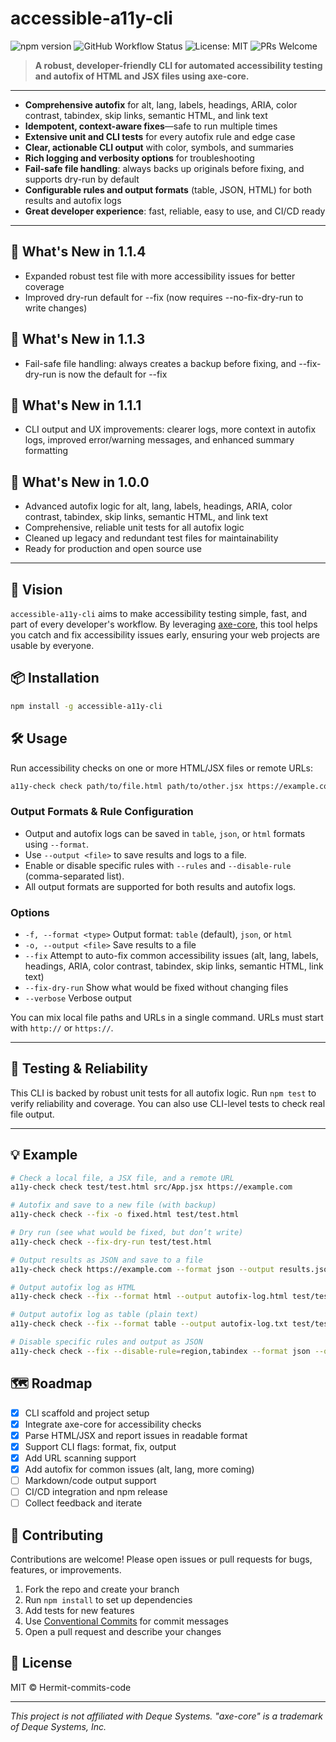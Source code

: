 # accessible-a11y-cli

![npm version](https://img.shields.io/npm/v/accessible-a11y-cli?style=flat-square)
![GitHub Workflow Status](https://img.shields.io/github/actions/workflow/status/Hermit-commits-code/accessible-a11y-cli/ci.yml?branch=main&style=flat-square)
![License: MIT](https://img.shields.io/badge/License-MIT-yellow.svg?style=flat-square)
![PRs Welcome](https://img.shields.io/badge/PRs-welcome-brightgreen.svg?style=flat-square)

> **A robust, developer-friendly CLI for automated accessibility testing and autofix of HTML and JSX files using axe-core.**

---

- **Comprehensive autofix** for alt, lang, labels, headings, ARIA, color contrast, tabindex, skip links, semantic HTML, and link text
- **Idempotent, context-aware fixes**—safe to run multiple times
- **Extensive unit and CLI tests** for every autofix rule and edge case
- **Clear, actionable CLI output** with color, symbols, and summaries
- **Rich logging and verbosity options** for troubleshooting
- **Fail-safe file handling**: always backs up originals before fixing, and supports dry-run by default
- **Configurable rules and output formats** (table, JSON, HTML) for both results and autofix logs
- **Great developer experience**: fast, reliable, easy to use, and CI/CD ready

---

## 🚀 What's New in 1.1.4

- Expanded robust test file with more accessibility issues for better coverage
- Improved dry-run default for --fix (now requires --no-fix-dry-run to write changes)

## 🚀 What's New in 1.1.3

- Fail-safe file handling: always creates a backup before fixing, and --fix-dry-run is now the default for --fix

## 🚀 What's New in 1.1.1

- CLI output and UX improvements: clearer logs, more context in autofix logs, improved error/warning messages, and enhanced summary formatting

## 🚀 What's New in 1.0.0

- Advanced autofix logic for alt, lang, labels, headings, ARIA, color contrast, tabindex, skip links, semantic HTML, and link text
- Comprehensive, reliable unit tests for all autofix logic
- Cleaned up legacy and redundant test files for maintainability
- Ready for production and open source use

---

## 🚀 Vision

`accessible-a11y-cli` aims to make accessibility testing simple, fast, and part of every developer's workflow. By leveraging [axe-core](https://github.com/dequelabs/axe-core), this tool helps you catch and fix accessibility issues early, ensuring your web projects are usable by everyone.

## 📦 Installation

```bash
npm install -g accessible-a11y-cli
```

## 🛠️ Usage

Run accessibility checks on one or more HTML/JSX files or remote URLs:

```bash
a11y-check check path/to/file.html path/to/other.jsx https://example.com
```

### Output Formats & Rule Configuration

- Output and autofix logs can be saved in `table`, `json`, or `html` formats using `--format`.
- Use `--output <file>` to save results and logs to a file.
- Enable or disable specific rules with `--rules` and `--disable-rule` (comma-separated list).
- All output formats are supported for both results and autofix logs.

### Options

- `-f, --format <type>` Output format: `table` (default), `json`, or `html`
- `-o, --output <file>` Save results to a file
- `--fix` Attempt to auto-fix common accessibility issues (alt, lang, labels, headings, ARIA, color contrast, tabindex, skip links, semantic HTML, link text)
- `--fix-dry-run` Show what would be fixed without changing files
- `--verbose` Verbose output

You can mix local file paths and URLs in a single command. URLs must start with `http://` or `https://`.

---

## 🧪 Testing & Reliability

This CLI is backed by robust unit tests for all autofix logic. Run `npm test` to verify reliability and coverage. You can also use CLI-level tests to check real file output.

---

## 💡 Example

```bash
# Check a local file, a JSX file, and a remote URL
a11y-check check test/test.html src/App.jsx https://example.com

# Autofix and save to a new file (with backup)
a11y-check check --fix -o fixed.html test/test.html

# Dry run (see what would be fixed, but don’t write)
a11y-check check --fix-dry-run test/test.html

# Output results as JSON and save to a file
a11y-check check https://example.com --format json --output results.json

# Output autofix log as HTML
a11y-check check --fix --format html --output autofix-log.html test/test.html

# Output autofix log as table (plain text)
a11y-check check --fix --format table --output autofix-log.txt test/test.html

# Disable specific rules and output as JSON
a11y-check check --fix --disable-rule=region,tabindex --format json --output autofix-log.json test/test.html
```

## 🗺️ Roadmap

- [x] CLI scaffold and project setup
- [x] Integrate axe-core for accessibility checks
- [x] Parse HTML/JSX and report issues in readable format
- [x] Support CLI flags: format, fix, output
- [x] Add URL scanning support
- [x] Add autofix for common issues (alt, lang, more coming)
- [ ] Markdown/code output support
- [ ] CI/CD integration and npm release
- [ ] Collect feedback and iterate

## 🤝 Contributing

Contributions are welcome! Please open issues or pull requests for bugs, features, or improvements.

1. Fork the repo and create your branch
2. Run `npm install` to set up dependencies
3. Add tests for new features
4. Use [Conventional Commits](https://www.conventionalcommits.org/) for commit messages
5. Open a pull request and describe your changes

## 📄 License

MIT © Hermit-commits-code

---

_This project is not affiliated with Deque Systems. "axe-core" is a trademark of Deque Systems, Inc._
